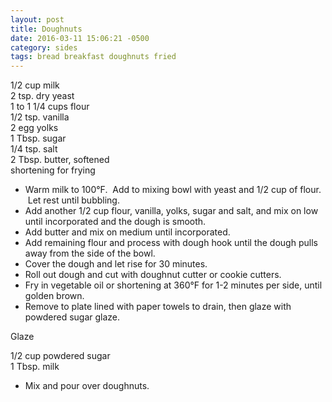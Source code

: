 ```yaml
---
layout: post
title: Doughnuts
date: 2016-03-11 15:06:21 -0500
category: sides
tags: bread breakfast doughnuts fried
---
```

1/2 cup milk  
2 tsp. dry yeast  
1 to 1 1/4 cups flour  
1/2 tsp. vanilla  
2 egg yolks  
1 Tbsp. sugar  
1/4 tsp. salt  
2 Tbsp. butter, softened  
shortening for frying  

* Warm milk to 100°F.  Add to mixing bowl with yeast and 1/2 cup of flour.  Let rest until bubbling.
* Add another 1/2 cup flour, vanilla, yolks, sugar and salt, and mix on low until incorporated and the dough is smooth.
* Add butter and mix on medium until incorporated.
* Add remaining flour and process with dough hook until the dough pulls away from the side of the bowl.
* Cover the dough and let rise for 30 minutes.
* Roll out dough and cut with doughnut cutter or cookie cutters.
* Fry in vegetable oil or shortening at 360°F for 1-2 minutes per side, until golden brown.
* Remove to plate lined with paper towels to drain, then glaze with powdered sugar glaze.

Glaze
  
1/2 cup powdered sugar  
1 Tbsp. milk  

* Mix and pour over doughnuts.
